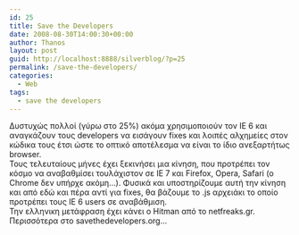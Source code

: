 ```yaml
---
id: 25
title: Save the Developers
date: 2008-08-30T14:00:30+00:00
author: Thanos
layout: post
guid: http://localhost:8888/silverblog/?p=25
permalink: /save-the-developers/
categories:
  - Web
tags:
  - save the developers
---
```

Δυστυχώς πολλοί (γύρω στο 25%) ακόμα χρησιμοποιούν τον ΙΕ 6 και αναγκάζουν τους developers να εισάγουν fixes και λοιπές αλχημείες στον κώδικα τους έτσι ώστε το οπτικό αποτέλεσμα να είναι το ίδιο ανεξαρτήτως browser.  
Τους τελευταίους μήνες έχει ξεκινήσει μια κίνηση, που προτρέπει τον κόσμο να αναβαθμίσει τουλάχιστον σε ΙΕ 7 και Firefox, Opera, Safari (o Chrome δεν υπήρχε ακόμη…). Φυσικά και υποστηρίζουμε αυτή την κίνηση και από εδώ και πέρα αντί για fixes, θα βάζουμε το .js αρχειάκι το οποίο προτρέπει τους IE 6 users σε αναβάθμιση.  
Την ελληνικη μετάφραση έχει κάνει ο Hitman από το netfreaks.gr.  
Περισσότερα στο savethedevelopers.org…